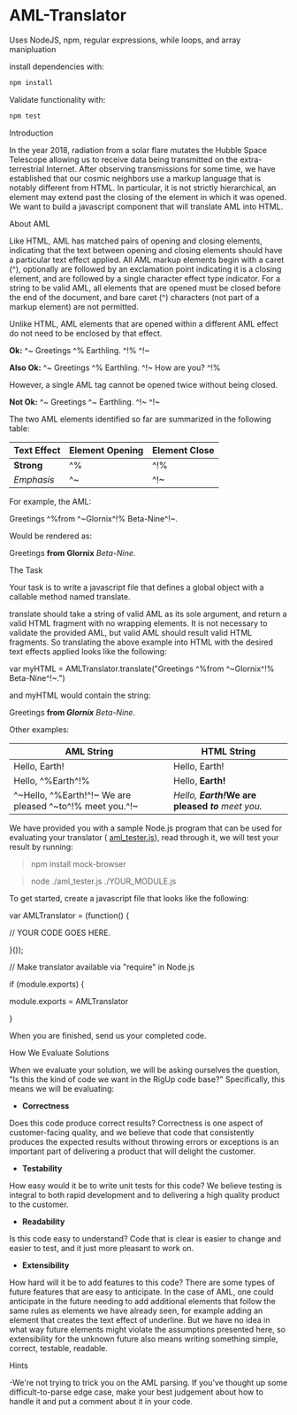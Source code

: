 # AML-Translator
Uses NodeJS, npm, regular expressions, while loops, and array manipluation

install dependencies with:
``` bash
npm install
```

Validate functionality with:
``` bash
npm test
```

Introduction

In the year 2018, radiation from a solar flare mutates the Hubble Space Telescope allowing us to receive data being transmitted on the extra-terrestrial Internet. After observing transmissions for some time, we have established that our cosmic neighbors use a markup language that is notably different from HTML. In particular, it is not strictly hierarchical, an element may extend past the closing of the element in which it was opened. We want to build a javascript component that will translate AML into HTML.

About AML

Like HTML, AML has matched pairs of opening and closing elements, indicating that the text between opening and closing elements should have a particular text effect applied. All AML markup elements begin with a caret (^), optionally are followed by an exclamation point indicating it is a closing element, and are followed by a single character effect type indicator. For a string to be valid AML, all elements that are opened must be closed before the end of the document, and bare caret (^) characters (not part of a markup element) are not permitted.

Unlike HTML, AML elements that are opened within a different AML effect do not need to be enclosed by that effect.

**Ok:** ^~ Greetings ^% Earthling. ^!% ^!~

**Also Ok:** ^~ Greetings ^% Earthling. ^!~ How are you? ^!%

However, a single AML tag cannot be opened twice without being closed.

**Not Ok:** ^~ Greetings ^~ Earthling. ^!~ ^!~

The two AML elements identified so far are summarized in the following table:

| **Text Effect** | **Element Opening** | **Element Close** |
| --- | --- | --- |
| **Strong** | ^% | ^!% |
| _Emphasis_ | ^~ | ^!~ |

For example, the AML:

Greetings ^%from ^~Glornix^!% Beta-Nine^!~.

Would be rendered as:

Greetings **from**  **Glornix** _Beta-Nine_.

The Task

Your task is to write a javascript file that defines a global object with a callable method named translate.

translate should take a string of valid AML as its sole argument, and return a valid HTML fragment with no wrapping elements. It is not necessary to validate the provided AML, but valid AML should result valid HTML fragments. So translating the above example into HTML with the desired text effects applied looks like the following:

var myHTML = AMLTranslator.translate("Greetings ^%from ^~Glornix^!% Beta-Nine^!~.")

and myHTML would contain the string:

Greetings <strong>from <em>Glornix</em></strong><em> Beta-Nine</em>.

Other examples:

| **AML String** | **HTML String** |
| --- | --- |
| Hello, Earth! | Hello, Earth! |
| Hello, ^%Earth^!% | Hello, <strong>Earth!</strong> |
| ^~Hello, ^%Earth!^!~ We are pleased ^~to^!% meet you.^!~ | <em>Hello, <strong>Earth!</strong></em><strong>We are pleased <em> to </em></strong><em> meet you.</em> |

We have provided you with a sample Node.js program that can be used for evaluating your translator ( [aml\_tester.js](https://drive.google.com/file/d/0B3TKNcZYei3UaG9icFBWU1hkNm5SZm1pWno3QnM1WmtrdnJN/view?usp=sharing)), read through it, we will test your result by running:

> npm install mock-browser

> node ./aml\_tester.js ./YOUR\_MODULE.js

To get started, create a javascript file that looks like the following:

var AMLTranslator = (function() {

  // YOUR CODE GOES HERE.

}());

// Make translator available via "require" in Node.js

if (module.exports) {

  module.exports = AMLTranslator

}

When you are finished, send us your completed code.

How We Evaluate Solutions

When we evaluate your solution, we will be asking ourselves the question, "Is this the kind of code we want in the RigUp code base?" Specifically, this means we will be evaluating:

- **Correctness**

Does this code produce correct results? Correctness is one aspect of customer-facing quality, and we believe that code that consistently produces the expected results without throwing errors or exceptions is an important part of delivering a product that will delight the customer.

- **Testability**

How easy would it be to write unit tests for this code? We believe testing is integral to both rapid development and to delivering a high quality product to the customer.

- **Readability**

Is this code easy to understand? Code that is clear is easier to change and easier to test, and it just more pleasant to work on.

- **Extensibility**

How hard will it be to add features to this code? There are some types of future features that are easy to anticipate. In the case of AML, one could anticipate in the future needing to add additional elements that follow the same rules as elements we have already seen, for example adding an element that creates the text effect of underline. But we have no idea in what way future elements might violate the assumptions presented here, so extensibility for the unknown future also means writing something simple, correct, testable, readable.

Hints

-We're not trying to trick you on the AML parsing. If you've thought up some difficult-to-parse edge case, make your best judgement about how to handle it and put a comment about it in your code.
